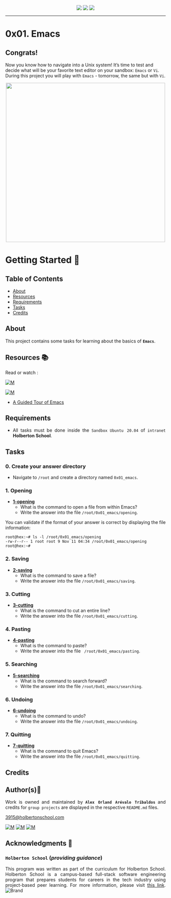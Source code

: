 <p align="center">
<img src="https://img.shields.io/badge/LINUX-darkgreen.svg"/>
 <img src="https://img.shields.io/badge/Emacs-purple.svg"/>
<img src="https://img.shields.io/badge/Markdown-black.svg"/>
	
</p>
	
---

# 0x01. Emacs

## Congrats!
Now you know how to navigate into a Unix system!
It’s time to test and decide what will be your favorite text editor on your sandbox: `Emacs` or `Vi`.
During this project you will play with  `Emacs` - tomorrow, the same but with `Vi`.

<p align="center">
  <img width="500"  
        src="https://thumbs.gfycat.com/AstonishingInfamousHomalocephale-size_restricted.gif"
  >
</p>	

# Getting Started :running:	
<div style="text-align: justify">
	
## Table of Contents
* [About](#about)
* [Resources](#resources-books)
* [Requirements](#requirements)
* [Tasks](#tasks)
* [Credits](#credits)

## About
	
This project contains some tasks for learning about the basics of **`Emacs`**.
  
## Resources :books:
Read or watch :

[![M](https://upload.wikimedia.org/wikipedia/commons/thumb/2/2f/Google_2015_logo.svg/80px-Google_2015_logo.svg.png)](https://www.google.com/search?q=emacs&oq=emacs&aqs=chrome..69i57j0i512l9.1166j0j15&sourceid=chrome&ie=UTF-8)

[![M](https://upload.wikimedia.org/wikipedia/commons/thumb/e/e1/Logo_of_YouTube_%282015-2017%29.svg/70px-Logo_of_YouTube_%282015-2017%29.svg.png)](https://www.youtube.com/results?search_query=emacs)

* [A Guided Tour of Emacs](https://intranet.hbtn.io/rltoken/gdcFhKmWdzHNPGMZo6fvUQ) 

## Requirements
* All tasks must be done inside the `Sandbox` `Ubuntu 20.04` of `intranet` **Holberton School**.

## Tasks
### 0. Create your answer directory

* Navigate to `/root` and create a directory named `0x01_emacs`. 

### 1. Opening

+ **[1-opening](./1-opening)**
	* What is the command to open a file from within Emacs?
	* Write the answer into the file `/root/0x01_emacs/opening`.

You can validate if the format of your answer is correct by displaying the file information:

```
root@hex:~# ls -l /root/0x01_emacs/opening
-rw-r--r-- 1 root root 9 Nov 11 04:34 /root/0x01_emacs/opening
root@hex:~# 
```

### 2. Saving

+ **[2-saving](./2-saving)**
	* What is the command to save a file?
	* Write the answer into the file `/root/0x01_emacs/saving`.

### 3. Cutting

+ **[3-cutting](./3-cutting)**
	* What is the command to cut an entire line?
	* Write the answer into the file `/root/0x01_emacs/cutting`.

### 4. Pasting
	
+ **[4-pasting](./4-pasting)**
	* What is the command to paste?
	* Write the answer into the file ` /root/0x01_emacs/pasting`.

### 5. Searching
	
+ **[5-searching](5-searching)**
	* What is the command to search forward?
	* Write the answer into the file `/root/0x01_emacs/searching`.

### 6. Undoing

+ **[6-undoing](./6-undoing)**
	* What is the command to undo?
	* Write the answer into the file `/root/0x01_emacs/undoing`.

### 7. Quitting

+ **[7-quitting](./7-quitting)**
	* What is the command to quit Emacs?
	* Write the answer into the file `/root/0x01_emacs/quitting`.
  
## Credits

## Author(s):blue_book:

Work is owned and maintained by 
	**`Alex Orland Arévalo Tribaldos`**  and credits for `group projects` are displayed in the respective `README.md` files.

<3915@holbertonschool.com>
	
[![M](https://upload.wikimedia.org/wikipedia/commons/thumb/9/91/Octicons-mark-github.svg/25px-Octicons-mark-github.svg.png)](https://github.com/Alexoat76)
[![M](https://upload.wikimedia.org/wikipedia/fr/thumb/c/c8/Twitter_Bird.svg/25px-Twitter_Bird.svg.png)](https://twitter.com/aoarevalot)
[![M](https://upload.wikimedia.org/wikipedia/commons/thumb/c/ca/LinkedIn_logo_initials.png/25px-LinkedIn_logo_initials.png)](https://www.linkedin.com/in/Alexoat76/)

## Acknowledgments :mega: 

### **`Holberton School`** (*providing guidance*)
	
This program was written as part of the curriculum for Holberton School.
Holberton School is a campus-based full-stack software engineering program
that prepares students for careers in the tech industry using project-based
peer learning. For more information,  please visit [this link](https://www.holbertonschool.com/).
![Brand](https://assets.website-files.com/6105315644a26f77912a1ada/610540e8b4cd6969794fe673_Holberton_School_logo-04-04.svg)
